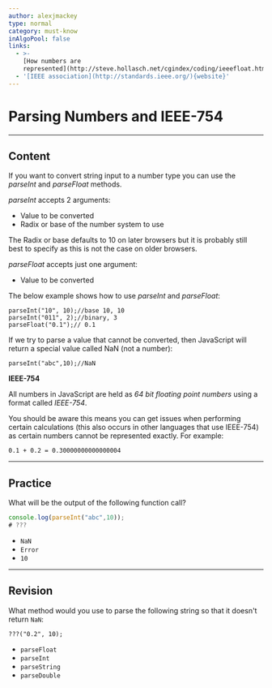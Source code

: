 ```yaml
---
author: alexjmackey
type: normal
category: must-know
inAlgoPool: false
links:
  - >-
    [How numbers are
    represented](http://steve.hollasch.net/cgindex/coding/ieeefloat.html){website}
  - '[IEEE association](http://standards.ieee.org/){website}'
---
```


# Parsing Numbers and IEEE-754


---

## Content

If you want to convert string input to a number type you can use the *parseInt* and *parseFloat* methods.

*parseInt* accepts 2 arguments:

- Value to be converted
- Radix or base of the number system to use 

The Radix or base defaults to 10 on later browsers but it is probably still best to specify as this is not the case on older browsers.

*parseFloat* accepts just one argument:

- Value to be converted

The below example shows how to use *parseInt* and *parseFloat*:

```plain-text
parseInt("10", 10);//base 10, 10
parseInt("011", 2);//binary, 3
parseFloat("0.1");// 0.1
```

If we try to parse a value that cannot be converted, then JavaScript will return a special value called NaN (not a number):

```plain-text
parseInt("abc",10);//NaN
```

**IEEE-754**

All numbers in JavaScript are held as *64 bit floating point numbers* using a format called *IEEE-754*.

You should be aware this means you can get issues when performing certain calculations (this also occurs in other languages that use IEEE-754) as certain numbers cannot be represented exactly. For example:

```plain-text
0.1 + 0.2 = 0.30000000000000004
```


---

## Practice

What will be the output of the following function call?

```javascript
console.log(parseInt("abc",10));
# ???

```

- `NaN`
- `Error`
- `10`


---

## Revision

What method would you use to parse the following string so that it doesn't return `NaN`:

```plain-text
???("0.2", 10);
```

- `parseFloat`
- `parseInt`
- `parseString`
- `parseDouble`
